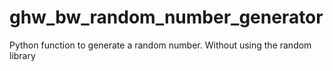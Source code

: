 # ghw_bw_random_number_generator
Python function to generate a random number. Without using the random library
